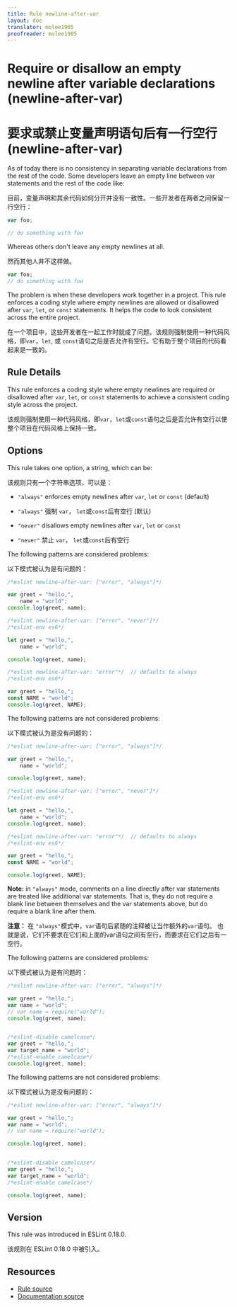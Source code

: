 ```yaml
---
title: Rule newline-after-var
layout: doc
translator: molee1905
proofreader: molee1905
---
```

<!-- Note: No pull requests accepted for this file. See README.md in the root directory for details. -->

# Require or disallow an empty newline after variable declarations (newline-after-var)

# 要求或禁止变量声明语句后有一行空行 (newline-after-var)

As of today there is no consistency in separating variable declarations from the rest of the code. Some developers leave an empty line between var statements and the rest of the code like:

目前，变量声明和其余代码如何分开并没有一致性。一些开发者在两者之间保留一行空行：

```js
var foo;

// do something with foo
```

Whereas others don't leave any empty newlines at all.

然而其他人并不这样做。

```js
var foo;
// do something with foo
```

The problem is when these developers work together in a project. This rule enforces a coding style where empty newlines are allowed or disallowed after `var`, `let`, or `const` statements. It helps the code to look consistent across the entire project.

在一个项目中，这些开发者在一起工作时就成了问题。该规则强制使用一种代码风格，即`var`，`let`, 或 `const`语句之后是否允许有空行。它有助于整个项目的代码看起来是一致的。

## Rule Details

This rule enforces a coding style where empty newlines are required or disallowed after `var`, `let`, or `const` statements to achieve a consistent coding style across the project.

该规则强制使用一种代码风格，即`var`，`let`或`const`语句之后是否允许有空行以使整个项目在代码风格上保持一致。

## Options

This rule takes one option, a string, which can be:

该规则只有一个字符串选项，可以是：

* `"always"` enforces empty newlines after `var`, `let` or `const` (default)

* `"always"` 强制 `var`， `let`或`const`后有空行 (默认)

* `"never"` disallows empty newlines after `var`, `let` or `const`

* `"never"` 禁止 `var`， `let`或`const`后有空行

The following patterns are considered problems:

以下模式被认为是有问题的：

```js
/*eslint newline-after-var: ["error", "always"]*/

var greet = "hello,",
    name = "world";
console.log(greet, name);
```

```js
/*eslint newline-after-var: ["error", "never"]*/
/*eslint-env es6*/

let greet = "hello,",
    name = "world";

console.log(greet, name);
```

```js
/*eslint newline-after-var: "error"*/  // defaults to always
/*eslint-env es6*/

var greet = "hello,";
const NAME = "world";
console.log(greet, NAME);
```

The following patterns are not considered problems:

以下模式被认为是没有问题的：

```js
/*eslint newline-after-var: ["error", "always"]*/

var greet = "hello,",
    name = "world";

console.log(greet, name);
```

```js
/*eslint newline-after-var: ["error", "never"]*/
/*eslint-env es6*/

let greet = "hello,",
    name = "world";
console.log(greet, name);
```

```js
/*eslint newline-after-var: "error"*/  // defaults to always
/*eslint-env es6*/

var greet = "hello,";
const NAME = "world";

console.log(greet, NAME);
```

**Note:** in `"always"` mode, comments on a line directly after var statements are treated like additional var statements.
That is, they do not require a blank line between themselves and the var statements above, but do require a blank line after them.

**注意：** 在 `"always"`模式中，`var`语句后紧随的注释被让当作额外的`var`语句。
也就是说，它们不要求在它们和上面的var语句之间有空行，而要求在它们之后有一空行。

The following patterns are considered problems:

以下模式被认为是有问题的：

```js
/*eslint newline-after-var: ["error", "always"]*/

var greet = "hello,";
var name = "world";
// var name = require("world");
console.log(greet, name);


/*eslint-disable camelcase*/
var greet = "hello,";
var target_name = "world";
/*eslint-enable camelcase*/
console.log(greet, name);
```

The following patterns are not considered problems:

以下模式被认为是没有问题的：

```js
/*eslint newline-after-var: ["error", "always"]*/

var greet = "hello,";
var name = "world";
// var name = require("world");

console.log(greet, name);


/*eslint-disable camelcase*/
var greet = "hello,";
var target_name = "world";
/*eslint-enable camelcase*/

console.log(greet, name);
```

## Version

This rule was introduced in ESLint 0.18.0.

该规则在 ESLint 0.18.0 中被引入。

## Resources

* [Rule source](https://github.com/eslint/eslint/tree/master/lib/rules/newline-after-var.js)
* [Documentation source](https://github.com/eslint/eslint/tree/master/docs/rules/newline-after-var.md)
